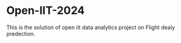 # Open-IIT-2024
This is the solution of open iit data analytics project on Flight dealy predection.
